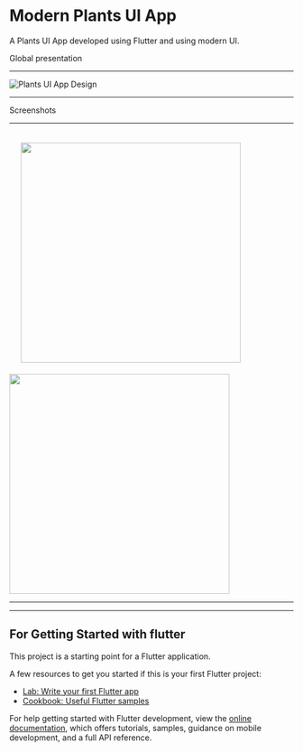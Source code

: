# Modern Plants UI App

A Plants UI App developed using Flutter and using modern UI.

Global presentation

***
![Plants UI App Design](https://user-images.githubusercontent.com/33179371/202271315-37069517-6a61-4bb4-96f2-d69c237da8b5.png)

***

Screenshots

***

<p float="center">
  <img src="https://user-images.githubusercontent.com/33179371/202271352-1c45fdef-d921-432c-9439-bb5e57146473.jpg" width=390 align="middle" hspace="20" vspace="20"/>
  <img src="https://user-images.githubusercontent.com/33179371/202271373-1e177ab3-3b59-464f-a063-a613332e3333.jpg" width=390 align="middle" />
</p>

***

---

## For Getting Started with flutter

This project is a starting point for a Flutter application.

A few resources to get you started if this is your first Flutter project:

- [Lab: Write your first Flutter app](https://docs.flutter.dev/get-started/codelab)
- [Cookbook: Useful Flutter samples](https://docs.flutter.dev/cookbook)

For help getting started with Flutter development, view the
[online documentation](https://docs.flutter.dev/), which offers tutorials,
samples, guidance on mobile development, and a full API reference.
